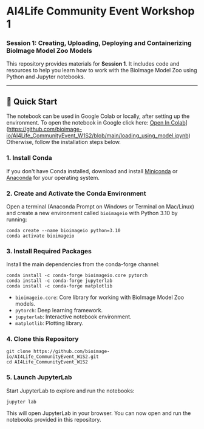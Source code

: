 
# AI4Life Community Event Workshop 1
### Session 1: Creating, Uploading, Deploying and Containerizing BioImage Model Zoo Models

This repository provides materials for **Session 1**. It includes code and resources to help you learn how to work with the BioImage Model Zoo using Python and Jupyter notebooks.

---

## 🚀 Quick Start

The notebook can be used in Google Colab or locally, after setting up the environment.
To open the notebook in Google click here: [Open In Colab](https://colab.research.google.com/assets/colab-badge.svg)](https://github.com/bioimage-io/AI4Life_CommunityEvent_W1S2/blob/main/loading_using_model.ipynb)
Otherwise, follow the installation steps below.


### 1. Install Conda

If you don't have Conda installed, download and install [Miniconda](https://docs.conda.io/en/latest/miniconda.html) or [Anaconda](https://www.anaconda.com/products/distribution) for your operating system.


### 2. Create and Activate the Conda Environment

Open a terminal (Anaconda Prompt on Windows or Terminal on Mac/Linux) and create a new environment called `bioimageio` with Python 3.10 by running:

```terminal
conda create --name bioimageio python=3.10
conda activate bioimageio
```

### 3. Install Required Packages

Install the main dependencies from the conda-forge channel:

```terminal
conda install -c conda-forge bioimageio.core pytorch
conda install -c conda-forge jupyterlab
conda install -c conda-forge matplotlib
```

- `bioimageio.core`: Core library for working with BioImage Model Zoo models.
- `pytorch`: Deep learning framework.
- `jupyterlab`: Interactive notebook environment.
- `matplotlib`: Plotting library.

### 4. Clone this Repository

````terminal
git clone https://github.com/bioimage-io/AI4Life_CommunityEvent_W1S2.git
cd AI4Life_CommunityEvent_W1S2
````

### 5. Launch JupyterLab

Start JupyterLab to explore and run the notebooks:

```terminal
jupyter lab
```

This will open JupyterLab in your browser. You can now open and run the notebooks provided in this repository.

